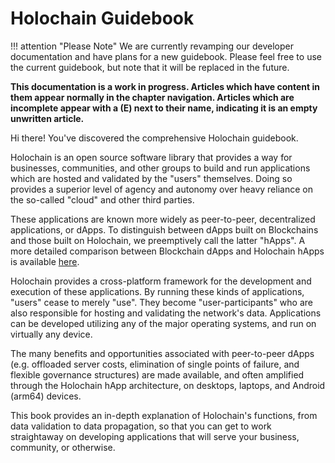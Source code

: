 # Holochain Guidebook

!!! attention "Please Note"
    We are currently revamping our developer documentation and have plans for a new guidebook. Please feel free to use the current guidebook, but note that it will be replaced in the future. 

**This documentation is a work in progress. Articles which have content in them appear normally in the chapter navigation. Articles which are incomplete appear with a (E) next to their name, indicating it is an empty unwritten article.**

Hi there! You've discovered the comprehensive Holochain guidebook.

Holochain is an open source software library that provides a way for businesses, communities,
and other groups to build and run applications which are hosted and validated by the "users" themselves.
Doing so provides a superior level of agency and autonomy over heavy reliance on the so-called "cloud" and other third parties.

These applications are known more widely as peer-to-peer, decentralized applications, or dApps. To distinguish between dApps built on Blockchains and those built on Holochain, we preemptively call the latter "hApps". A more detailed comparison between Blockchain dApps and Holochain hApps is available [here](https://medium.com/holochain/beyond-blockchain-simple-scalable-cryptocurrencies-1eb7aebac6ae).

Holochain provides a cross-platform framework for the development and execution of these applications.
By running these kinds of applications, "users" cease to merely "use". They become "user-participants" who are also responsible for hosting and validating the network's data. Applications can be developed utilizing any of the major operating systems, and run on virtually any device. 

The many benefits and opportunities associated with peer-to-peer dApps (e.g. offloaded server costs, elimination of single points of failure, and flexible governance structures) are made available, and often amplified through the Holochain hApp architecture, on desktops, laptops, and Android (arm64) devices.

This book provides an in-depth explanation of Holochain's functions, from data validation to data propagation,
so that you can get to work straightaway on developing applications that will serve your business, community, or otherwise.


